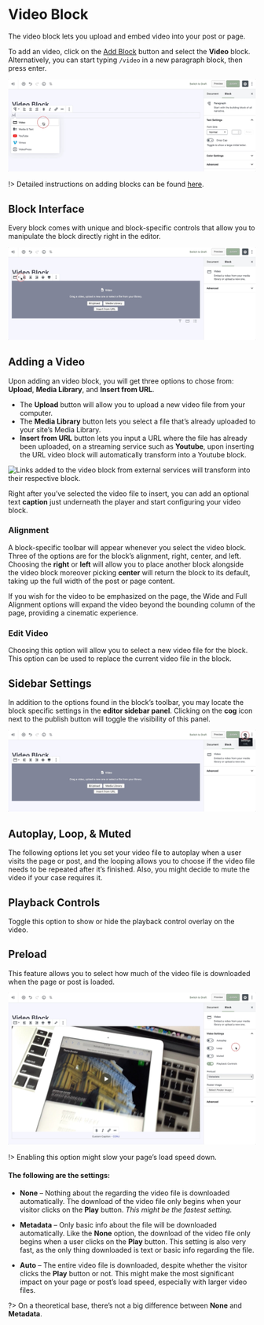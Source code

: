# Video Block

The video block lets you upload and embed video into your post or page.

To add an video, click on the [Add Block](adding-block) button and select the **Video** block. Alternatively, you can start typing `/video` in a new paragraph block, then press enter.

![Use the slash command /video to add a video block](img/add-video-block.jpg)

!> Detailed instructions on adding blocks can be found [here](adding-block).

## Block Interface

Every block comes with unique and block-specific controls that allow you to manipulate the block directly right in the editor. 

![The video block toolbar supports alignment, wide, and full width](img/video-block-toolbar.jpg)

## Adding a Video

Upon adding an video block, you will get three options to chose from: **Upload**, **Media Library**, and **Insert from URL**.

* The **Upload** button will allow you to upload a new video file from your computer. 
* The **Media Library** button lets you select a file that’s already uploaded to your site’s Media Library. 
* **Insert from URL** button lets you input a URL where the file has already been uploaded, on a streaming service such as **Youtube**, upon inserting the URL video block will automatically transform into a Youtube block.

![Links added to the video block from external services will transform into their respective block.](img/embed-youtube-video-block.gif)

Right after you’ve selected the video file to insert, you can add an optional text **caption** just underneath the player and start configuring your video block.

### Alignment

A block-specific toolbar will appear whenever you select the video block. Three of the options are for the block’s alignment, right, center, and left. Choosing the **right** or **left** will allow you to place another block alongside the video block moreover picking **center** will return the block to its default, taking up the full width of the post or page content.

If you wish for the video to be emphasized on the page, the Wide and Full Alignment options will expand the video beyond the bounding column of the page, providing a cinematic experience.

### Edit Video

Choosing this option will allow you to select a new video file for the block. This option can be used to replace the current video file in the block.

## Sidebar Settings

In addition to the options found in the block’s toolbar, you may locate the block specific settings in the **editor sidebar panel**. Clicking on the **cog** icon next to the publish button will toggle the visibility of this panel.

![The block settings can be found in the sidebar](img/sidebar-settings-video-block.jpg)

## Autoplay, Loop, & Muted

The following options let you set your video file to autoplay when a user visits the page or post, and the looping allows you to choose if the video file needs to be repeated after it’s finished. Also, you might decide to mute the video if your case requires it.

## Playback Controls

Toggle this option to show or hide the playback control overlay on the video.

## Preload

This feature allows you to select how much of the video file is downloaded when the page or post is loaded.

![The block settings include Autoplay, Loop, Muted, Playback Controls, Preload, and a Poster Image](img/video-block-loop-autoplay-settings.jpg)

!> Enabling this option might slow your page’s load speed down.

#### The following are the settings:

* **None** – Nothing about the regarding the video file is downloaded automatically. The download of the video file only begins when your visitor clicks on the **Play** button. *This might be the fastest setting.*

* **Metadata** – Only basic info about the file will be downloaded automatically. Like the **None** option, the download of the video file only begins when a user clicks on the **Play** button. This setting is also very fast, as the only thing downloaded is text or basic info regarding the file. 

* **Auto** – The entire video file is downloaded, despite whether the visitor clicks the **Play** button or not. This might make the most significant impact on your page or post’s load speed, especially with larger video files.

?> On a theoretical base, there’s not a big difference between **None** and **Metadata**.

